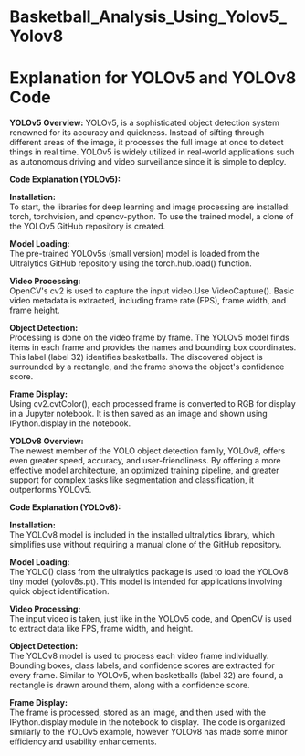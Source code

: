 # Basketball_Analysis_Using_Yolov5_Yolov8

# Explanation for YOLOv5 and YOLOv8 Code

<b>YOLOv5 Overview:</b> YOLOv5, is a sophisticated object detection system renowned for its accuracy and quickness. Instead of sifting through different areas of the image, it processes the full image at once to detect things in real time. YOLOv5 is widely utilized in real-world applications such as autonomous driving and video surveillance since it is simple to deploy.

<b>Code Explanation (YOLOv5): </b><br>

<b>Installation: </b> <br>
To start, the libraries for deep learning and image processing are installed: torch, torchvision, and opencv-python. To use the trained model, a clone of the YOLOv5 GitHub repository is created.<br>

<b>Model Loading: </b><br>
The pre-trained YOLOv5s (small version) model is loaded from the Ultralytics GitHub repository using the torch.hub.load() function.<br>

<b>Video Processing: </b><br>
OpenCV's cv2 is used to capture the input video.Use VideoCapture(). Basic video metadata is extracted, including frame rate (FPS), frame width, and frame height.<br>

<b>Object Detection: </b><br>
Processing is done on the video frame by frame. The YOLOv5 model finds items in each frame and provides the names and bounding box coordinates. This label (label 32) identifies basketballs. The discovered object is surrounded by a rectangle, and the frame shows the object's confidence score.<br>

<b>Frame Display: </b><br>
Using cv2.cvtColor(), each processed frame is converted to RGB for display in a Jupyter notebook. It is then saved as an image and shown using IPython.display in the notebook.<br>

<b>YOLOv8 Overview:</b><br>
The newest member of the YOLO object detection family, YOLOv8, offers even greater speed, accuracy, and user-friendliness. By offering a more effective model architecture, an optimized training pipeline, and greater support for complex tasks like segmentation and classification, it outperforms YOLOv5.<br>

<b>Code Explanation (YOLOv8):</b>

<b>Installation:</b> <br>The YOLOv8 model is included in the installed ultralytics library, which simplifies use without requiring a manual clone of the GitHub repository.<br>

<b>Model Loading:</b><br> The YOLO() class from the ultralytics package is used to load the YOLOv8 tiny model (yolov8s.pt). This model is intended for applications involving quick object identification.<br>

<b>Video Processing:</b><br> The input video is taken, just like in the YOLOv5 code, and OpenCV is used to extract data like FPS, frame width, and height.<br>

<b>Object Detection:</b><br>The YOLOv8 model is used to process each video frame individually. Bounding boxes, class labels, and confidence scores are extracted for every frame. Similar to YOLOv5, when basketballs (label 32) are found, a rectangle is drawn around them, along with a confidence score.<br>
 
<b>Frame Display:</b><br> The frame is processed, stored as an image, and then used with the IPython.display module in the notebook to display. The code is organized similarly to the YOLOv5 example, however YOLOv8 has made some minor efficiency and usability enhancements.<br>
